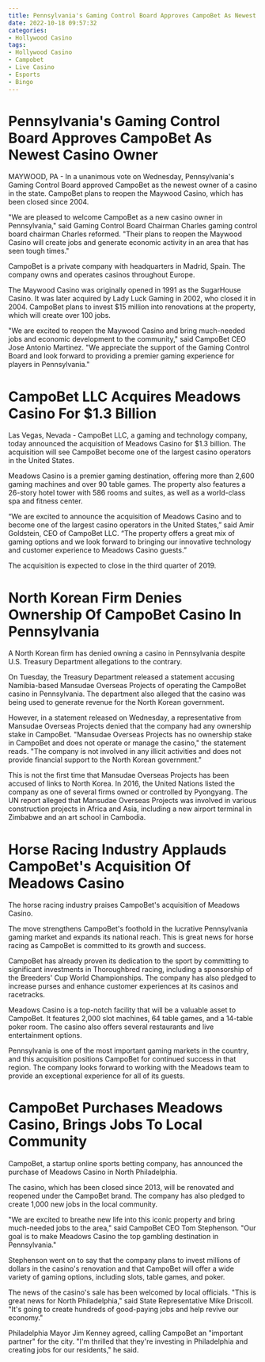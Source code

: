 ```yaml
---
title: Pennsylvania's Gaming Control Board Approves CampoBet As Newest Casino Owner 
date: 2022-10-18 09:57:32
categories:
- Hollywood Casino
tags:
- Hollywood Casino
- Campobet
- Live Casino
- Esports
- Bingo
---
```



#  Pennsylvania's Gaming Control Board Approves CampoBet As Newest Casino Owner 

MAYWOOD, PA - In a unanimous vote on Wednesday, Pennsylvania's Gaming Control Board approved CampoBet as the newest owner of a casino in the state. CampoBet plans to reopen the Maywood Casino, which has been closed since 2004.

"We are pleased to welcome CampoBet as a new casino owner in Pennsylvania," said Gaming Control Board Chairman Charles gaming control board chairman Charles reformed. "Their plans to reopen the Maywood Casino will create jobs and generate economic activity in an area that has seen tough times."

CampoBet is a private company with headquarters in Madrid, Spain. The company owns and operates casinos throughout Europe.

The Maywood Casino was originally opened in 1991 as the SugarHouse Casino. It was later acquired by Lady Luck Gaming in 2002, who closed it in 2004. CampoBet plans to invest $15 million into renovations at the property, which will create over 100 jobs.

"We are excited to reopen the Maywood Casino and bring much-needed jobs and economic development to the community," said CampoBet CEO Jose Antonio Martinez. "We appreciate the support of the Gaming Control Board and look forward to providing a premier gaming experience for players in Pennsylvania."

#  CampoBet LLC Acquires Meadows Casino For $1.3 Billion 

Las Vegas, Nevada - CampoBet LLC, a gaming and technology company, today announced the acquisition of Meadows Casino for $1.3 billion. The acquisition will see CampoBet become one of the largest casino operators in the United States.

Meadows Casino is a premier gaming destination, offering more than 2,600 gaming machines and over 90 table games. The property also features a 26-story hotel tower with 586 rooms and suites, as well as a world-class spa and fitness center.

“We are excited to announce the acquisition of Meadows Casino and to become one of the largest casino operators in the United States,” said Amir Goldstein, CEO of CampoBet LLC. “The property offers a great mix of gaming options and we look forward to bringing our innovative technology and customer experience to Meadows Casino guests.”

The acquisition is expected to close in the third quarter of 2019.

#  North Korean Firm Denies Ownership Of CampoBet Casino In Pennsylvania 

A North Korean firm has denied owning a casino in Pennsylvania despite U.S. Treasury Department allegations to the contrary.



On Tuesday, the Treasury Department released a statement accusing Namibia-based Mansudae Overseas Projects of operating the CampoBet casino in Pennsylvania. The department also alleged that the casino was being used to generate revenue for the North Korean government.

However, in a statement released on Wednesday, a representative from Mansudae Overseas Projects denied that the company had any ownership stake in CampoBet. "Mansudae Overseas Projects has no ownership stake in CampoBet and does not operate or manage the casino," the statement reads. "The company is not involved in any illicit activities and does not provide financial support to the North Korean government."

This is not the first time that Mansudae Overseas Projects has been accused of links to North Korea. In 2016, the United Nations listed the company as one of several firms owned or controlled by Pyongyang. The UN report alleged that Mansudae Overseas Projects was involved in various construction projects in Africa and Asia, including a new airport terminal in Zimbabwe and an art school in Cambodia.

#  Horse Racing Industry Applauds CampoBet's Acquisition Of Meadows Casino 

The horse racing industry praises CampoBet's acquisition of Meadows Casino. 

The move strengthens CampoBet's foothold in the lucrative Pennsylvania gaming market and expands its national reach. This is great news for horse racing as CampoBet is committed to its growth and success.

CampoBet has already proven its dedication to the sport by committing to significant investments in Thoroughbred racing, including a sponsorship of the Breeders' Cup World Championships. The company has also pledged to increase purses and enhance customer experiences at its casinos and racetracks.

Meadows Casino is a top-notch facility that will be a valuable asset to CampoBet. It features 2,000 slot machines, 64 table games, and a 14-table poker room. The casino also offers several restaurants and live entertainment options.

Pennsylvania is one of the most important gaming markets in the country, and this acquisition positions CampoBet for continued success in that region. The company looks forward to working with the Meadows team to provide an exceptional experience for all of its guests.

#  CampoBet Purchases Meadows Casino, Brings Jobs To Local Community

CampoBet, a startup online sports betting company, has announced the purchase of Meadows Casino in North Philadelphia.

The casino, which has been closed since 2013, will be renovated and reopened under the CampoBet brand. The company has also pledged to create 1,000 new jobs in the local community.

"We are excited to breathe new life into this iconic property and bring much-needed jobs to the area," said CampoBet CEO Tom Stephenson. "Our goal is to make Meadows Casino the top gambling destination in Pennsylvania."

Stephenson went on to say that the company plans to invest millions of dollars in the casino's renovation and that CampoBet will offer a wide variety of gaming options, including slots, table games, and poker.

The news of the casino's sale has been welcomed by local officials. "This is great news for North Philadelphia," said State Representative Mike Driscoll. "It's going to create hundreds of good-paying jobs and help revive our economy."

Philadelphia Mayor Jim Kenney agreed, calling CampoBet an "important partner" for the city. "I'm thrilled that they're investing in Philadelphia and creating jobs for our residents," he said.